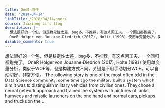 ```yaml
---
title: OneR 测评
date: '2018-04-14'
linkTitle: /2018/04/14/oner/
source: Jiaxiang Li's Blog
description: |-
  想法很好的一个包，但是稳定性太差，bug多，不推荐，有这点闲工夫，一个回归都跑完了。
  OneR Holger von Jouanne-Diedrich (2017), Holte (1993) 使用单变量分析，类似于WOE等，但是构建方式不同，关键是不用手动切分WOE，可以自动切好，非常方便。 The following story is one of the most often told in the Data Science community: some time ago the military built a system which aim it was to distinguish military vehicles from civilian ones. They chose a neural network approach and trained the system with pictures of tanks, humvees and missile launchers on the one hand and normal cars, pickups and trucks on the ...
disable_comments: true
---
```

想法很好的一个包，但是稳定性太差，bug多，不推荐，有这点闲工夫，一个回归都跑完了。
OneR Holger von Jouanne-Diedrich (2017), Holte (1993) 使用单变量分析，类似于WOE等，但是构建方式不同，关键是不用手动切分WOE，可以自动切好，非常方便。 The following story is one of the most often told in the Data Science community: some time ago the military built a system which aim it was to distinguish military vehicles from civilian ones. They chose a neural network approach and trained the system with pictures of tanks, humvees and missile launchers on the one hand and normal cars, pickups and trucks on the ...